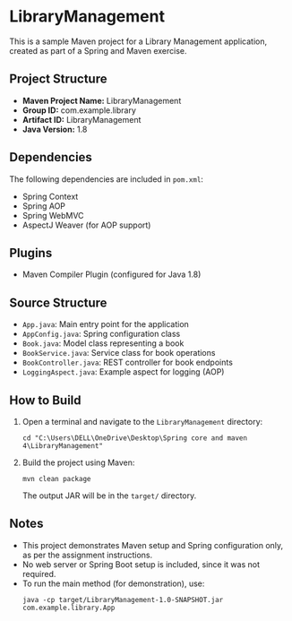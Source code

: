 # LibraryManagement

This is a sample Maven project for a Library Management application, created as part of a Spring and Maven exercise.

## Project Structure
- **Maven Project Name:** LibraryManagement
- **Group ID:** com.example.library
- **Artifact ID:** LibraryManagement
- **Java Version:** 1.8

## Dependencies
The following dependencies are included in `pom.xml`:
- Spring Context
- Spring AOP
- Spring WebMVC
- AspectJ Weaver (for AOP support)

## Plugins
- Maven Compiler Plugin (configured for Java 1.8)

## Source Structure
- `App.java`: Main entry point for the application
- `AppConfig.java`: Spring configuration class
- `Book.java`: Model class representing a book
- `BookService.java`: Service class for book operations
- `BookController.java`: REST controller for book endpoints
- `LoggingAspect.java`: Example aspect for logging (AOP)

## How to Build
1. Open a terminal and navigate to the `LibraryManagement` directory:
   ```
   cd "C:\Users\DELL\OneDrive\Desktop\Spring core and maven 4\LibraryManagement"
   ```
2. Build the project using Maven:
   ```
   mvn clean package
   ```
   The output JAR will be in the `target/` directory.

## Notes
- This project demonstrates Maven setup and Spring configuration only, as per the assignment instructions.
- No web server or Spring Boot setup is included, since it was not required.
- To run the main method (for demonstration), use:
  ```
  java -cp target/LibraryManagement-1.0-SNAPSHOT.jar com.example.library.App
  ``` 